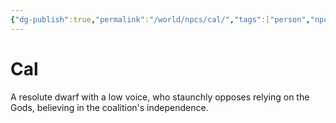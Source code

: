 ```yaml
---
{"dg-publish":true,"permalink":"/world/npcs/cal/","tags":["person","npc"],"noteIcon":""}
---
```


# Cal
A resolute dwarf with a low voice, who staunchly opposes relying on the Gods, believing in the coalition's independence.
